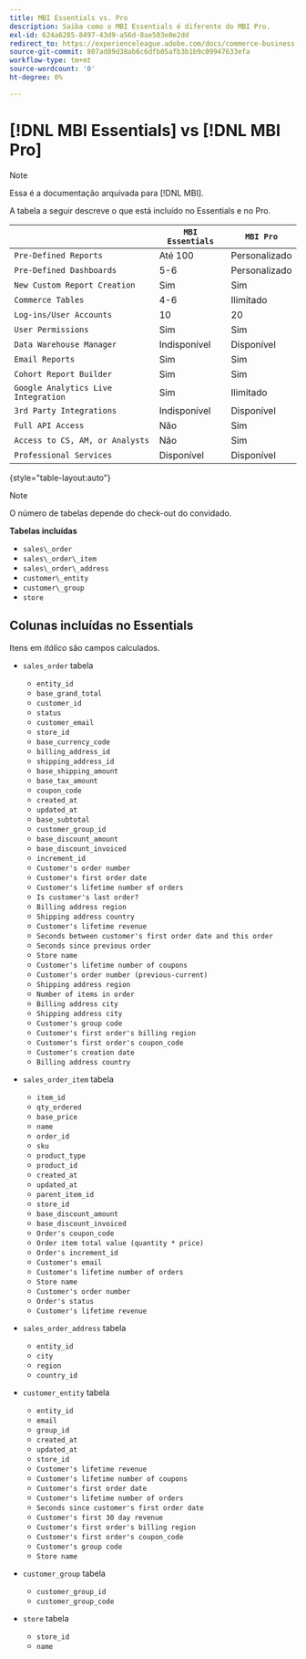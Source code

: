 ```yaml
---
title: MBI Essentials vs. Pro
description: Saiba como o MBI Essentials é diferente do MBI Pro.
exl-id: 624a6285-8497-43d9-a56d-8ae503e0e2dd
redirect_to: https://experienceleague.adobe.com/docs/commerce-business-intelligence/mbi/guide-overview.html?lang=en
source-git-commit: 807ad89d38ab6c6dfb05afb3b1b9c09947633efa
workflow-type: tm+mt
source-wordcount: '0'
ht-degree: 0%

---
```


# [!DNL MBI Essentials] vs [!DNL MBI Pro]

>[!NOTE]
>
>Essa é a documentação arquivada para [!DNL MBI].

A tabela a seguir descreve o que está incluído no Essentials e no Pro.

|  | **`MBI Essentials`** | **`MBI Pro`** |
|-----|-----|-----|
| `Pre-Defined Reports` | Até 100 | Personalizado |
| `Pre-Defined Dashboards` | 5-6 | Personalizado |
| `New Custom Report Creation` | Sim | Sim |
| `Commerce Tables` | 4-6 | Ilimitado |
| `Log-ins/User Accounts` | 10 | 20 |
| `User Permissions` | Sim | Sim |
| `Data Warehouse Manager` | Indisponível | Disponível |
| `Email Reports` | Sim | Sim |
| `Cohort Report Builder` | Sim | Sim |
| `Google Analytics Live Integration` | Sim | Ilimitado |
| `3rd Party Integrations` | Indisponível | Disponível |
| `Full API Access` | Não | Sim |
| `Access to CS, AM, or Analysts` | Não | Sim |
| `Professional Services` | Disponível | Disponível |

{style="table-layout:auto"}

>[!NOTE]
>
>O número de tabelas depende do check-out do convidado.

**Tabelas incluídas**

* `sales\_order`
* `sales\_order\_item`
* `sales\_order\_address`
* `customer\_entity`
* `customer\_group`
* `store`

## Colunas incluídas no Essentials

Itens em _itálico_ são campos calculados.

* `sales_order` tabela
   * `entity_id`
   * `base_grand_total`
   * `customer_id`
   * `status`
   * `customer_email`
   * `store_id`
   * `base_currency_code`
   * `billing_address_id`
   * `shipping_address_id`
   * `base_shipping_amount`
   * `base_tax_amount`
   * `coupon_code`
   * `created_at`
   * `updated_at`
   * `base_subtotal`
   * `customer_group_id`
   * `base_discount_amount`
   * `base_discount_invoiced`
   * `increment_id`
   * `Customer's order number`
   * `Customer's first order date`
   * `Customer's lifetime number of orders`
   * `Is customer's last order?`
   * `Billing address region`
   * `Shipping address country`
   * `Customer's lifetime revenue`
   * `Seconds between customer's first order date and this order`
   * `Seconds since previous order`
   * `Store name`
   * `Customer's lifetime number of coupons`
   * `Customer's order number (previous-current)`
   * `Shipping address region`
   * `Number of items in order`
   * `Billing address city`
   * `Shipping address city`
   * `Customer's group code`
   * `Customer's first order's billing region`
   * `Customer's first order's coupon_code`
   * `Customer's creation date`
   * `Billing address country`

* `sales_order_item` tabela
   * `item_id`
   * `qty_ordered`
   * `base_price`
   * `name`
   * `order_id`
   * `sku`
   * `product_type`
   * `product_id`
   * `created_at`
   * `updated_at`
   * `parent_item_id`
   * `store_id`
   * `base_discount_amount`
   * `base_discount_invoiced`
   * `Order's coupon_code`
   * `Order item total value (quantity * price)`
   * `Order's increment_id`
   * `Customer's email`
   * `Customer's lifetime number of orders`
   * `Store name`
   * `Customer's order number`
   * `Order's status`
   * `Customer's lifetime revenue`

* `sales_order_address` tabela
   * `entity_id`
   * `city`
   * `region`
   * `country_id`

* `customer_entity` tabela
   * `entity_id`
   * `email`
   * `group_id`
   * `created_at`
   * `updated_at`
   * `store_id`
   * `Customer's lifetime revenue`
   * `Customer's lifetime number of coupons`
   * `Customer's first order date`
   * `Customer's lifetime number of orders`
   * `Seconds since customer's first order date`
   * `Customer's first 30 day revenue`
   * `Customer's first order's billing region`
   * `Customer's first order's coupon_code`
   * `Customer's group code`
   * `Store name`

* `customer_group` tabela
   * `customer_group_id`
   * `customer_group_code`

* `store` tabela
   * `store_id`
   * `name`

